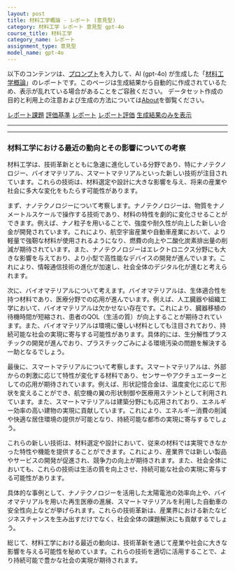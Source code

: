 ```yaml
---
layout: post
title: 材料工学概論 - レポート (意見型)
category: 材料工学 レポート 意見型 gpt-4o
course_title: 材料工学
category_name: レポート
assignment_type: 意見型
model_name: gpt-4o
---
```


以下のコンテンツは、[プロンプト](https://github.com/takedatoshiyuki/synthetic_assignments/tree/main/generated/材料工学/gpt-4o/prompt_レポート-意見型.md)を入力して、AI (gpt-4o) が生成した「[材料工学概論](/contents/材料工学/)」のレポートです。このページは生成結果から自動的に作成されているため、表示が乱れている場合があることをご容赦ください。
データセット作成の目的と利用上の注意および生成の方法については[About](/About)を御覧ください。

[レポート課題](../レポート課題-意見型)
[評価基準](../評価基準-意見型)
[レポート](../レポート-意見型)
[レポート評価](../レポート評価-意見型)
[生成結果のみを表示](https://github.com/takedatoshiyuki/synthetic_assignments/tree/main/generated/材料工学/gpt-4o/レポート-意見型.md)
  

***
***
  
### 材料工学における最近の動向とその影響についての考察

材料工学は、技術革新とともに急速に進化している分野であり、特にナノテクノロジー、バイオマテリアル、スマートマテリアルといった新しい技術が注目されています。これらの技術は、材料選定や設計に大きな影響を与え、将来の産業や社会に多大な変化をもたらす可能性があります。

まず、ナノテクノロジーについて考察します。ナノテクノロジーは、物質をナノメートルスケールで操作する技術であり、材料の特性を劇的に変化させることができます。例えば、ナノ粒子を用いることで、強度や耐久性が向上した新しい合金が開発されています。これにより、航空宇宙産業や自動車産業において、より軽量で強靭な材料が使用されるようになり、燃費の向上や二酸化炭素排出量の削減が期待されています。また、ナノテクノロジーはエレクトロニクス分野にも大きな影響を与えており、より小型で高性能なデバイスの開発が進んでいます。これにより、情報通信技術の進化が加速し、社会全体のデジタル化が進むと考えられます。

次に、バイオマテリアルについて考えます。バイオマテリアルは、生体適合性を持つ材料であり、医療分野での応用が進んでいます。例えば、人工臓器や組織工学において、バイオマテリアルは欠かせない存在です。これにより、臓器移植の待機時間が短縮され、患者のQOL（生活の質）が向上することが期待されています。また、バイオマテリアルは環境に優しい材料としても注目されており、持続可能な社会の実現に寄与する可能性があります。具体的には、生分解性プラスチックの開発が進んでおり、プラスチックごみによる環境汚染の問題を解決する一助となるでしょう。

最後に、スマートマテリアルについて考察します。スマートマテリアルは、外部からの刺激に応じて特性が変化する材料であり、センサーやアクチュエーターとしての応用が期待されています。例えば、形状記憶合金は、温度変化に応じて形状を変えることができ、航空機の翼の形状制御や医療用ステントとして利用されています。また、スマートマテリアルは建築分野にも応用されており、エネルギー効率の高い建物の実現に貢献しています。これにより、エネルギー消費の削減や快適な居住環境の提供が可能となり、持続可能な都市の実現に寄与するでしょう。

これらの新しい技術は、材料選定や設計において、従来の材料では実現できなかった特性や機能を提供することができます。これにより、産業界では新しい製品やサービスの開発が促進され、競争力の向上が期待されます。また、社会全体においても、これらの技術は生活の質を向上させ、持続可能な社会の実現に寄与する可能性があります。

具体的な事例として、ナノテクノロジーを活用した太陽電池の効率向上や、バイオマテリアルを用いた再生医療の進展、スマートマテリアルを利用した自動車の安全性向上などが挙げられます。これらの技術革新は、産業界における新たなビジネスチャンスを生み出すだけでなく、社会全体の課題解決にも貢献するでしょう。

総じて、材料工学における最近の動向は、技術革新を通じて産業や社会に大きな影響を与える可能性を秘めています。これらの技術を適切に活用することで、より持続可能で豊かな社会の実現が期待されます。
